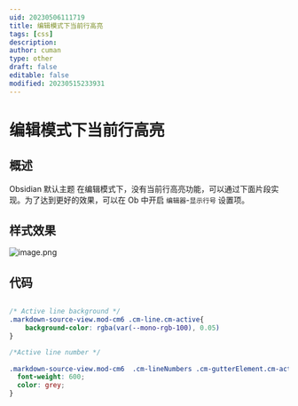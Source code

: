 ```yaml
---
uid: 20230506111719
title: 编辑模式下当前行高亮
tags: [css]
description: 
author: cuman
type: other
draft: false
editable: false
modified: 20230515233931
---
```


# 编辑模式下当前行高亮

## 概述

Obsidian 默认主题 在编辑模式下，没有当前行高亮功能，可以通过下面片段实现。为了达到更好的效果，可以在 Ob 中开启 `编辑器`-`显示行号` 设置项。

## 样式效果

![image.png](https://cdn.pkmer.cn/images/202305061135730.png!pkmer)

## 代码

```css

/* Active line background */
.markdown-source-view.mod-cm6 .cm-line.cm-active{
    background-color: rgba(var(--mono-rgb-100), 0.05)
}

/*Active line number */
 
.markdown-source-view.mod-cm6  .cm-lineNumbers .cm-gutterElement.cm-active {
  font-weight: 600;
  color: grey;
}

```